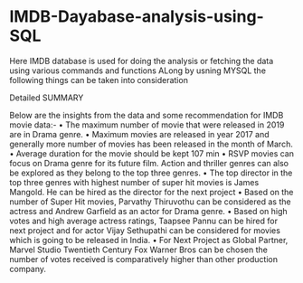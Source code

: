 # IMDB-Dayabase-analysis-using-SQL
Here IMDB database is used for doing the analysis or fetching the data using various commands and functions
ALong by usning MYSQL the following things can be taken into consideration

Detailed SUMMARY

Below are the insights from the data and some recommendation for IMDB movie data:-
•	The maximum number of movie that were released in 2019 are in Drama genre.
•	Maximum movies are released in year 2017 and generally more number of movies has been released in the month of March.
•	Average duration for the movie should be kept 107 min
•	RSVP movies can focus on Drama genre for its future film. Action and thriller genres can also be explored as they belong to the top three genres.
•	The top director in the top three genres with highest number of super hit movies is James Mangold. He can be hired as the director for the next project
•	Based on the number of Super Hit movies, Parvathy Thiruvothu can be considered as the actress and Andrew Garfield as an actor for Drama genre.
•	Based on high votes and high average actress ratings, Taapsee  Pannu  can be hired for next project and for actor Vijay Sethupathi can be considered for movies which is going to be released in India.
•	For Next Project as Global Partner, Marvel Studio Twentieth Century Fox Warner Bros can be chosen the number of votes received is comparatively higher than other production company.
